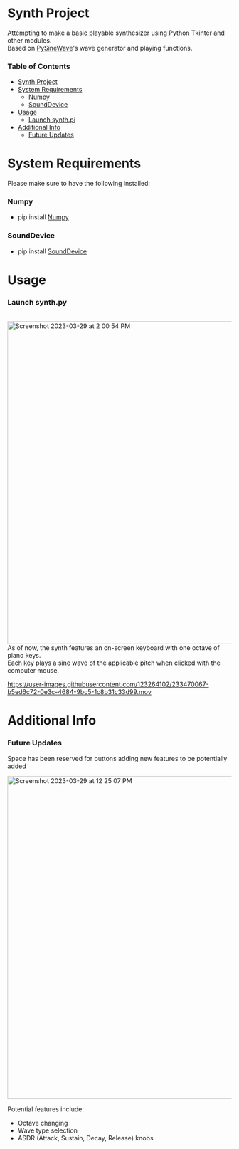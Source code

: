 # Synth Project
Attempting to make a basic playable synthesizer using Python Tkinter and other modules.<br>
Based on [PySineWave](https://pypi.org/project/pysinewave/0.0.6/)'s wave generator and playing functions.

### Table of Contents
- [Synth Project](#synth-project)
- [System Requirements](#system-requirements)
    + [Numpy](#numpy)
    + [SoundDevice](#sounddevice)
- [Usage](#usage)
    + [Launch synth.pi<br>](#launch-synthpi)
- [Additional Info](#additional-info)
    + [Future Updates](#future-updates)

# System Requirements
Please make sure to have the following installed:
 ### Numpy
  * pip install [Numpy](https://numpy.org/install/)
### SoundDevice
  * pip install [SoundDevice](https://python-sounddevice.readthedocs.io/en/0.4.6/installation.html)

# Usage
### Launch synth.py
<br>

<img width="725" alt="Screenshot 2023-03-29 at 2 00 54 PM" src="https://user-images.githubusercontent.com/123264102/228667180-4a6b68ea-4946-46e0-8ba6-4fef47386252.png">
As of now, the synth features an on-screen keyboard with one octave of piano keys.<br>
Each key plays a sine wave of the applicable pitch when clicked with the computer mouse.  
<br>

https://user-images.githubusercontent.com/123264102/233470067-b5ed6c72-0e3c-4684-9bc5-1c8b31c33d99.mov

# Additional Info
### Future Updates
Space has been reserved for buttons adding new features to be potentially added

<img width="726" alt="Screenshot 2023-03-29 at 12 25 07 PM" src="https://user-images.githubusercontent.com/123264102/228648751-3a48480e-44b3-4313-b5e0-d6a971c7162c.png"><br>

Potential features include:
* Octave changing
* Wave type selection
* ASDR (Attack, Sustain, Decay, Release) knobs
